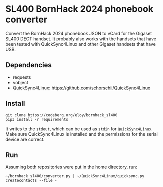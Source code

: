 # SL400 BornHack 2024 phonebook converter
Convert the BornHack 2024 phonebook JSON to vCard for the Gigaset SL400 DECT handset. It probably also works with the handsets that have been tested with QuickSync4Linux and other Gigaset handsets that have USB.

## Dependencies
* requests
* vobject
* QuickSync4Linux: https://github.com/schorschii/QuickSync4Linux

## Install 
```
git clone https://codeberg.org/eloy/bornhack_sl400
pip3 install -r requirements
```
It writes to the `stdout`, which can be used as `stdin` for `QuickSync4Linux`. Make sure QuickSync4Linux is installed and the permissions for the serial device are correct. 

## Run
Assuming both repositories were put in the home directory, run:

```
~/bornhack_sl400/converter.py | ~/QuickSync4Linux/quicksync.py createcontacts --file - 
```
